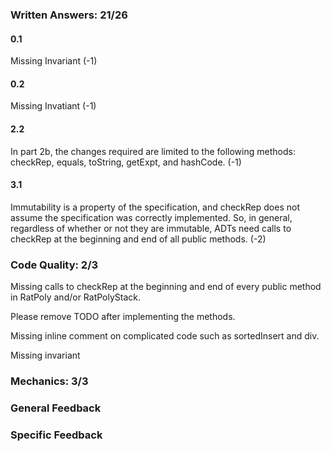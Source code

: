 ### Written Answers: 21/26

#### 0.1
Missing Invariant (-1)

#### 0.2
Missing Invatiant (-1)

#### 2.2
In part 2b, the changes required are limited to the following methods:
checkRep, equals, toString, getExpt, and hashCode. (-1)

#### 3.1
Immutability is a property of the specification, and checkRep does not assume
the specification was correctly implemented.  So, in general, regardless of
whether or not they are immutable, ADTs need calls to checkRep at the
beginning and end of all public methods. (-2)

### Code Quality: 2/3

Missing calls to checkRep at the beginning and end of every public method in RatPoly and/or RatPolyStack.

Please remove TODO after implementing the methods.

Missing inline comment on complicated code such as sortedInsert and div.

Missing invariant

### Mechanics: 3/3

### General Feedback

### Specific Feedback


